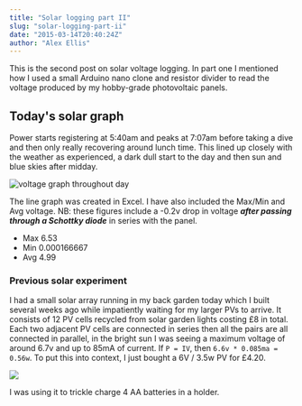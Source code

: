 ```yaml
---
title: "Solar logging part II"
slug: "solar-logging-part-ii"
date: "2015-03-14T20:40:24Z"
author: "Alex Ellis"
---
```


This is the second post on solar voltage logging. In part one I mentioned how I used a small Arduino nano clone and resistor divider to read the voltage produced by my hobby-grade photovoltaic panels.

## Today's solar graph
Power starts registering at 5:40am and peaks at 7:07am before taking a dive and then only really recovering around lunch time. This lined up closely with the weather as experienced, a dark dull start to the day and then sun and blue skies after midday.

![voltage graph throughout day](/content/images/2015/03/voltage-2.png)

The line graph was created in Excel. I have also included the Max/Min and Avg voltage. NB: these figures include a -0.2v drop in voltage ***after passing through a Schottky diode*** in series with the panel.

* Max	6.53
* Min	0.000166667
* Avg	4.99

### Previous solar experiment

I had a small solar array running in my back garden today which I built several weeks ago while impatiently waiting for my larger PVs to arrive. It consists of 12 PV cells recycled from  solar garden lights costing £8 in total.
Each two adjacent PV cells are connected in series then all the pairs are all connected in parallel, in the bright sun I was seeing a maximum voltage of around 6.7v and up to 85mA of current. If `P = IV`, then `6.6v * 0.085ma = 0.56w`. To put this into context, I just bought a 6V / 3.5w PV for £4.20.

![](/content/images/2015/03/IMG_20150314_140428.jpg)

I was using it to trickle charge 4 AA batteries in a holder.
